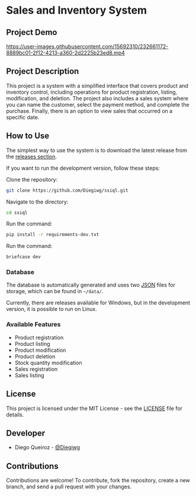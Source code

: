 # Sales and Inventory System

## Project Demo

<https://user-images.githubusercontent.com/15692310/232661172-8889bc01-2f12-4213-a360-2d2225b23ed8.mp4>

## Project Description

This project is a system with a simplified interface that covers product and inventory control, including operations for product registration, listing, modification, and deletion. The project also includes a sales system where you can name the customer, select the payment method, and complete the purchase. Finally, there is an option to view sales that occurred on a specific date.

## How to Use

The simplest way to use the system is to download the latest release from the [releases section](https://github.com/Diegiwg/ssiql/releases).

If you want to run the development version, follow these steps:

Clone the repository:

```bash
git clone https://github.com/Diegiwg/ssiql.git
```

Navigate to the directory:

```bash
cd ssiql
```

Run the command:

```bash
pip install -r requirements-dev.txt
```

Run the command:

```bash
briefcase dev
```

### Database

The database is automatically generated and uses two [JSON](https://www.json.org/) files for storage, which can be found in `~/data/`.

Currently, there are releases available for Windows, but in the development version, it is possible to run on Linux.

### Available Features

- Product registration
- Product listing
- Product modification
- Product deletion
- Stock quantity modification
- Sales registration
- Sales listing

## License

This project is licensed under the MIT License - see the [LICENSE](LICENSE) file for details.

## Developer

- Diego Queiroz - [@Diegiwg](https://www.linkedin.com/in/diego-silva-queiroz/)

## Contributions

Contributions are welcome! To contribute, fork the repository, create a new branch, and send a pull request with your changes.
